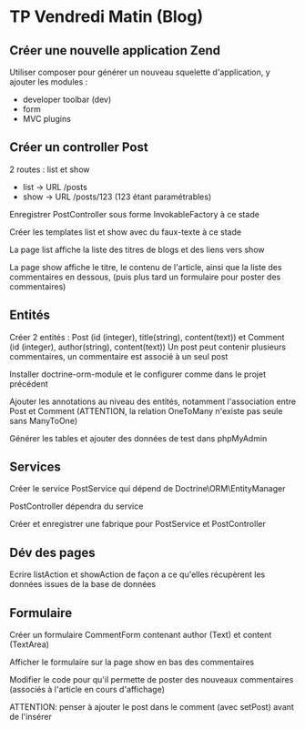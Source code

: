 # TP Vendredi Matin (Blog)

## Créer une nouvelle application Zend

Utiliser composer pour générer un nouveau squelette d'application, y ajouter les
modules :

* developer toolbar (dev)
* form
* MVC plugins

## Créer un controller Post

2 routes : list et show

* list -> URL /posts
* show -> URL /posts/123 (123 étant paramétrables)

Enregistrer PostController sous forme InvokableFactory à ce stade

Créer les templates list et show avec du faux-texte à ce stade

La page list affiche la liste des titres de blogs et des liens vers show

La page show affiche le titre, le contenu de l'article, ainsi que la liste des 
commentaires en dessous, (puis plus tard un formulaire pour poster des commentaires)

## Entités

Créer 2 entités : Post (id (integer), title(string), content(text)) et Comment (id (integer), author(string), content(text))
Un post peut contenir plusieurs commentaires, un commentaire est associé à un
seul post

Installer doctrine-orm-module et le configurer comme dans le projet précédent

Ajouter les annotations au niveau des entités, notamment l'association entre Post
et Comment (ATTENTION, la relation OneToMany n'existe pas seule sans ManyToOne)

Générer les tables et ajouter des données de test dans phpMyAdmin

## Services

Créer le service PostService qui dépend de Doctrine\ORM\EntityManager

PostController dépendra du service

Créer et enregistrer une fabrique pour PostService et PostController

## Dév des pages

Ecrire listAction et showAction de façon a ce qu'elles récupèrent les données
issues de la base de données

## Formulaire

Créer un formulaire CommentForm contenant author (Text) et content (TextArea)

Afficher le formulaire sur la page show en bas des commentaires

Modifier le code pour qu'il permette de poster des nouveaux commentaires (associés
à l'article en cours d'affichage)

ATTENTION: penser à ajouter le post dans le comment (avec setPost) avant de l'insérer